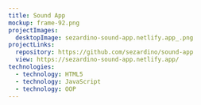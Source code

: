 ```yaml
---
title: Sound App
mockup: frame-92.png
projectImages:
  desktopImage: sezardino-sound-app.netlify.app_.png
projectLinks:
  repository: https://github.com/sezardino/sound-app
  view: https://sezardino-sound-app.netlify.app/
technologies:
  - technology: HTML5
  - technology: JavaScript
  - technology: OOP
---
```

